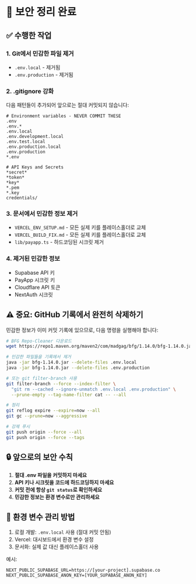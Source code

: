 # 🔐 보안 정리 완료

## ✅ 수행한 작업

### 1. Git에서 민감한 파일 제거
- `.env.local` - 제거됨
- `.env.production` - 제거됨

### 2. .gitignore 강화
다음 패턴들이 추가되어 앞으로는 절대 커밋되지 않습니다:
```
# Environment variables - NEVER COMMIT THESE
.env
.env.*
.env.local
.env.development.local
.env.test.local
.env.production.local
.env.production
*.env

# API Keys and Secrets
*secret*
*token*
*key*
*.pem
*.key
credentials/
```

### 3. 문서에서 민감한 정보 제거
- `VERCEL_ENV_SETUP.md` - 모든 실제 키를 플레이스홀더로 교체
- `VERCEL_BUILD_FIX.md` - 모든 실제 키를 플레이스홀더로 교체
- `lib/payapp.ts` - 하드코딩된 시크릿 제거

### 4. 제거된 민감한 정보
- Supabase API 키
- PayApp 시크릿 키
- Cloudflare API 토큰
- NextAuth 시크릿

## ⚠️ 중요: GitHub 기록에서 완전히 삭제하기

민감한 정보가 이미 커밋 기록에 있으므로, 다음 명령을 실행해야 합니다:

```bash
# BFG Repo-Cleaner 다운로드
wget https://repo1.maven.org/maven2/com/madgag/bfg/1.14.0/bfg-1.14.0.jar

# 민감한 파일들을 기록에서 제거
java -jar bfg-1.14.0.jar --delete-files .env.local
java -jar bfg-1.14.0.jar --delete-files .env.production

# 또는 git filter-branch 사용
git filter-branch --force --index-filter \
  "git rm --cached --ignore-unmatch .env.local .env.production" \
  --prune-empty --tag-name-filter cat -- --all

# 정리
git reflog expire --expire=now --all
git gc --prune=now --aggressive

# 강제 푸시
git push origin --force --all
git push origin --force --tags
```

## 🔒 앞으로의 보안 수칙

1. **절대 .env 파일을 커밋하지 마세요**
2. **API 키나 시크릿을 코드에 하드코딩하지 마세요**
3. **커밋 전에 항상 `git status`로 확인하세요**
4. **민감한 정보는 환경 변수로만 관리하세요**

## 📝 환경 변수 관리 방법

1. 로컬 개발: `.env.local` 사용 (절대 커밋 안됨)
2. Vercel: 대시보드에서 환경 변수 설정
3. 문서화: 실제 값 대신 플레이스홀더 사용

예시:
```
NEXT_PUBLIC_SUPABASE_URL=https://[your-project].supabase.co
NEXT_PUBLIC_SUPABASE_ANON_KEY=[YOUR_SUPABASE_ANON_KEY]
```